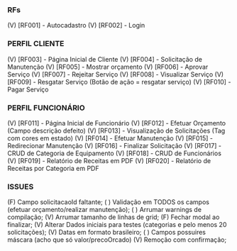 ### RFs

(V) [RF001] - Autocadastro
(V) [RF002] - Login

### PERFIL CLIENTE

(V) [RF003] - Página Inicial de Cliente
(V) [RF004] - Solicitação de Manutenção
(V) [RF005] - Mostrar orçamento
(V) [RF006] - Aprovar Serviço
(V) [RF007] - Rejeitar Serviço
(V) [RF008] - Visualizar Serviço
(V) [RF009] - Resgatar Serviço  (Botão de ação = resgatar serviço)
(V) [RF010] - Pagar Serviço

### PERFIL FUNCIONÁRIO

(V) [RF011] - Página Inicial de Funcionário
(V) [RF012] - Efetuar Orçamento (Campo descrição defeito)
(V) [RF013] - Visualização de Solicitações (Tag com cores em estado)
(V) [RF014] - Efetuar Manutenção
(V) [RF015] - Redirecionar Manutenção
(V) [RF016] - Finalizar Solicitação
(V) [RF017] - CRUD de Categoria de Equipamento
(V) [RF018] - CRUD de Funcionários
(V) [RF019] - Relatório de Receitas em PDF
(V) [RF020] - Relatório de Receitas por Categoria em PDF

### ISSUES

(F) Campo solicitacaoId faltante;
( ) Validação em TODOS os campos (efetuar orçamento/realizar manutenção);
( ) Arrumar warnings de compilação;
(V) Arrumar tamanho de linhas de grid;
(F) Fechar modal ao finalizar;
(V) Alterar Dados iniciais para testes (categorias e pelo menos 20 solicitações);
(V) Datas em formato brasileiro;
( ) Campos possuires máscara (acho que só valor/precoOrcado)
(V) Remoção com confirmação;